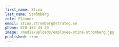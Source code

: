 ```yaml
---
first_name: Stina
last_name: Strömberg
role: Planner
email: stina.stromberg@strateg.se
phone: 070-184 44 29
image: /media/uploads/employee-stina-stromberg.jpg
published: true
---
```

